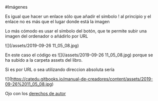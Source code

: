 #Imágenes

Es igual que hacer un enlace sólo que añadir el símbolo ! al principio y el enlace no es más que el lugar donde está la imagen

Lo más cómodo es usar el símbolo del botón, que te permite subir una imagen del ordenador o añádirlo por URL

![](/assets/2019-09-26 11_05_08.jpg)

En este caso el código es \!\[](/assets/2019-09-26 11_05_08.jpg) porque se ha subido a la carpeta assets del libro.

Si es por URL o sea utilizando direccion absoluta sería 

\!\[](https://catedu.gitbooks.io/manual-de-creadores/content/assets/2019-09-26%2011_05_08.jpg)

Ojo con los [derechos de autor](/derechos_de_autor.md)



